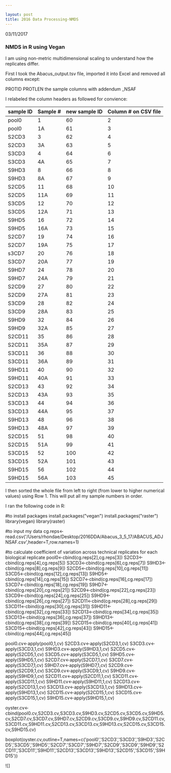 ```yaml
---

layout: post
title: 2016 Data Processing-NMDS
---
```


03/11/2017

### NMDS in R using Vegan

I am using non-metric multidimensional scaling to understand how the replicates differ.

First I took the Abacus_output.tsv file, imported it into Excel and removed all columns except:

PROTID
PROTLEN
the sample columns with addendum _NSAF

I relabeled the column headers as followed for convience:

| sample ID | Sample # | new sample ID | Column # on CSV file |
|-----------|----------|---------------|----------------------|
| pool0     | 1        | 60            | 2                    |
| pool0     | 1A       | 61            | 3                    |
| S2CD3     | 3        | 62            | 4                    |
| S2CD3     | 3A       | 63            | 5                    |
| S3CD3     | 4        | 64            | 6                    |
| S3CD3     | 4A       | 65            | 7                    |
| S9HD3     | 8        | 66            | 8                    |
| S9HD3     | 8A       | 67            | 9                    |
| S2CD5     | 11       | 68            | 10                   |
| S2CD5     | 11A      | 69            | 11                   |
| S3CD5     | 12       | 70            | 12                   |
| S3CD5     | 12A      | 71            | 13                   |
| S9HD5     | 16       | 72            | 14                   |
| S9HD5     | 16A      | 73            | 15                   |
| S2CD7     | 19       | 74            | 16                   |
| S2CD7     | 19A      | 75            | 17                   |
| s3CD7     | 20       | 76            | 18                   |
| S3CD7     | 20A      | 77            | 19                   |
| S9HD7     | 24       | 78            | 20                   |
| S9HD7     | 24A      | 79            | 21                   |
| S2CD9     | 27       | 80            | 22                   |
| S2CD9     | 27A      | 81            | 23                   |
| S3CD9     | 28       | 82            | 24                   |
| S3CD9     | 28A      | 83            | 25                   |
| S9HD9     | 32       | 84            | 26                   |
| S9HD9     | 32A      | 85            | 27                   |
| S2CD11    | 35       | 86            | 28                   |
| S2CD11    | 35A      | 87            | 29                   |
| S3CD11    | 36       | 88            | 30                   |
| S3CD11    | 36A      | 89            | 31                   |
| S9HD11    | 40       | 90            | 32                   |
| S9HD11    | 40A      | 91            | 33                   |
| S2CD13    | 43       | 92            | 34                   |
| S2CD13    | 43A      | 93            | 35                   |
| S3CD13    | 44       | 94            | 36                   |
| S3CD13    | 44A      | 95            | 37                   |
| S9HD13    | 48       | 96            | 38                   |
| S9HD13    | 48A      | 97            | 39                   |
| S2CD15    | 51       | 98            | 40                   |
| S2CD15    | 51A      | 99            | 41                   |
| S3CD15    | 52       | 100           | 42                   |
| S3CD15    | 52A      | 101           | 43                   |
| S9HD15    | 56       | 102           | 44                   |
| S9HD15    | 56A      | 103           | 45                   |

I then sorted the whole file from left to right (from lower to higher numerical values) using Row 1. This will put all my sample numbers in order.

I ran the following code in R:

#to install packages
install.packages("vegan")
install.packages("raster")
library(vegan)
library(raster)

#to input my data
cg.reps<-read.csv('/Users/rhondae/Desktop/2016DDA/Abacus_3_5_17/ABACUS_ADJNSAF.csv',header=T,row.names=1)

#to calculate coefficient of variation across technical replicates for each biological replicate
pool0<-cbind(cg.reps[2],cg.reps[3])
S2CD3<-cbind(cg.reps[4],cg.reps[5])
S3CD3<-cbind(cg.reps[6],cg.reps[7])
S9HD3<-cbind(cg.reps[8],cg.reps[9])
S2CD5<-cbind(cg.reps[10],cg.reps[11])
S3CD5<-cbind(cg.reps[12],cg.reps[13])
S9HD5<-cbind(cg.reps[14],cg.reps[15])
S2CD7<-cbind(cg.reps[16],cg.reps[17])
S3CD7<-cbind(cg.reps[18],cg.reps[19])
S9HD7<-cbind(cg.reps[20],cg.reps[21])
S2CD9<-cbind(cg.reps[22],cg.reps[23])
S3CD9<-cbind(cg.reps[24],cg.reps[25])
S9HD9<-cbind(cg.reps[26],cg.reps[27])
S2CD11<-cbind(cg.reps[28],cg.reps[29])
S3CD11<-cbind(cg.reps[30],cg.reps[31])
S9HD11<-cbind(cg.reps[32],cg.reps[33])
S2CD13<-cbind(cg.reps[34],cg.reps[35])
S3CD13<-cbind(cg.reps[36],cg.reps[37])
S9HD13<-cbind(cg.reps[38],cg.reps[39])
S2CD15<-cbind(cg.reps[40],cg.reps[41])
S3CD15<-cbind(cg.reps[42],cg.reps[43])
S9HD15<-cbind(cg.reps[44],cg.reps[45])

pool0.cv<-apply(pool0,1,cv)
S2CD3.cv<-apply(S2CD3,1,cv)
S3CD3.cv<-apply(S3CD3,1,cv)
S9HD3.cv<-apply(S9HD3,1,cv)
S2CD5.cv<-apply(S2CD5,1,cv)
S3CD5.cv<-apply(S3CD5,1,cv)
S9HD5.cv<-apply(S9HD5,1,cv)
S2CD7.cv<-apply(S2CD7,1,cv)
S3CD7.cv<-apply(S3CD7,1,cv)
S9HD7.cv<-apply(S9HD7,1,cv)
S2CD9.cv<-apply(S2CD9,1,cv)
S3CD9.cv<-apply(S3CD9,1,cv)
S9HD9.cv<-apply(S9HD9,1,cv)
S2CD11.cv<-apply(S2CD11,1,cv)
S3CD11.cv<-apply(S3CD11,1,cv)
S9HD11.cv<-apply(S9HD11,1,cv)
S2CD13.cv<-apply(S2CD13,1,cv)
S3CD13.cv<-apply(S3CD13,1,cv)
S9HD13.cv<-apply(S9HD13,1,cv)
S2CD15.cv<-apply(S2CD15,1,cv)
S3CD15.cv<-apply(S3CD15,1,cv)
S9HD15.cv<-apply(S9HD15,1,cv)

oyster.cv<-cbind(pool0.cv,S2CD3.cv,S3CD3.cv,S9HD3.cv,S2CD5.cv,S3CD5.cv,S9HD5.cv,S2CD7.cv,S3CD7.cv,S9HD7.cv,S2CD9.cv,S3CD9.cv,S9HD9.cv,S2CD11.cv,S3CD11.cv,S9HD11.cv,S2CD13.cv,S3CD13.cv,S9HD13.cv,S2CD15.cv,S3CD15.cv,S9HD15.cv)

boxplot(oyster.cv,outline=T,names=c('pool0','S2CD3','S3CD3','S9HD3','S2CD5','S3CD5','S9HD5','S2CD7','S3CD7','S9HD7','S2CD9','S3CD9','S9HD9','S2CD11','S3CD11','S9HD11','S2CD13','S3CD13','S9HD13','S2CD15','S3CD15','S9HD15'))

![]



